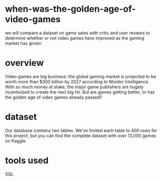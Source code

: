 # when-was-the-golden-age-of-video-games
we will compare a dataset on game sales with critic and user reviews to determine whether or not video games have improved as the gaming market has grown
# overview
Video games are big business: the global gaming market is projected to be worth more than $300 billion by 2027 according to Mordor Intelligence. With so much money at stake, the major game publishers are hugely incentivized to create the next big hit. But are games getting better, or has the golden age of video games already passed?
# dataset
Our database contains two tables. We've limited each table to 400 rows for this project, but you can find the complete dataset with over 13,000 games on Kaggle.
# tools used
SQL
